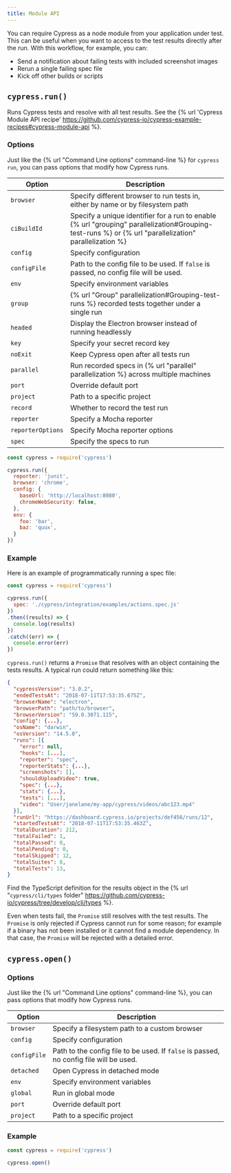```yaml
---
title: Module API
---
```


You can require Cypress as a node module from your application under test. This can be useful when you want to access to the test results directly after the run. With this workflow, for example, you can:

- Send a notification about failing tests with included screenshot images
- Rerun a single failing spec file
- Kick off other builds or scripts

## `cypress.run()`

Runs Cypress tests and resolve with all test results. See the {% url 'Cypress Module API recipe' https://github.com/cypress-io/cypress-example-recipes#cypress-module-api %}.

### Options

Just like the {% url "Command Line options" command-line %} for `cypress run`, you can pass options that modify how Cypress runs.

Option | Description
------ | ---------
`browser` | Specify different browser to run tests in, either by name or by filesystem path
`ciBuildId` | Specify a unique identifier for a run to enable {% url "grouping" parallelization#Grouping-test-runs %} or {% url "parallelization" parallelization %}
`config` | Specify configuration
`configFile` | Path to the config file to be used. If `false` is passed, no config file will be used.
`env` | Specify environment variables
`group` | {% url "Group" parallelization#Grouping-test-runs %} recorded tests together under a single run
`headed` | Display the Electron browser instead of running headlessly
`key` | Specify your secret record key
`noExit` | Keep Cypress open after all tests run
`parallel` | Run recorded specs in {% url "parallel" parallelization %} across multiple machines
`port` | Override default port
`project` | Path to a specific project
`record`  | Whether to record the test run
`reporter`  | Specify a Mocha reporter
`reporterOptions`  | Specify Mocha reporter options
`spec`  | Specify the specs to run

```javascript
const cypress = require('cypress')

cypress.run({
  reporter: 'junit',
  browser: 'chrome',
  config: {
    baseUrl: 'http://localhost:8080',
    chromeWebSecurity: false,
  },
  env: {
    foo: 'bar',
    baz: 'quux',
  }
})
```

### Example

Here is an example of programmatically running a spec file:

```js
const cypress = require('cypress')

cypress.run({
  spec: './cypress/integration/examples/actions.spec.js'
})
.then((results) => {
  console.log(results)
})
.catch((err) => {
  console.error(err)
})
```

`cypress.run()` returns a `Promise` that resolves with an object containing the tests results. A typical run could return something like this:

```json
{
  "cypressVersion": "3.0.2",
  "endedTestsAt": "2018-07-11T17:53:35.675Z",
  "browserName": "electron",
  "browserPath": "path/to/browser",
  "browserVersion": "59.0.3071.115",
  "config": {...},
  "osName": "darwin",
  "osVersion": "14.5.0",
  "runs": [{
    "error": null,
    "hooks": [...],
    "reporter": "spec",
    "reporterStats": {...},
    "screenshots": [],
    "shouldUploadVideo": true,
    "spec": {...},
    "stats": {...},
    "tests": [...],
    "video": "User/janelane/my-app/cypress/videos/abc123.mp4"
  }],
  "runUrl": "https://dashboard.cypress.io/projects/def456/runs/12",
  "startedTestsAt": "2018-07-11T17:53:35.463Z",
  "totalDuration": 212,
  "totalFailed": 1,
  "totalPassed": 0,
  "totalPending": 0,
  "totalSkipped": 12,
  "totalSuites": 8,
  "totalTests": 13,
}
```

Find the TypeScript definition for the results object in the {% url "`cypress/cli/types` folder" https://github.com/cypress-io/cypress/tree/develop/cli/types %}.

Even when tests fail, the `Promise` still resolves with the test results. The `Promise` is only rejected if Cypress cannot run for some reason; for example if a binary has not been installed or it cannot find  a module dependency. In that case, the `Promise` will be rejected with a detailed error.

## `cypress.open()`

### Options

Just like the {% url "Command Line options" command-line %}, you can pass options that modify how Cypress runs.

Option | Description
------ | ---------
`browser` | Specify a filesystem path to a custom browser
`config` | Specify configuration
`configFile` | Path to the config file to be used. If `false` is passed, no config file will be used.
`detached` | Open Cypress in detached mode
`env` | Specify environment variables
`global` | Run in global mode
`port` | Override default port
`project` | Path to a specific project

### Example

```javascript
const cypress = require('cypress')

cypress.open()
```
